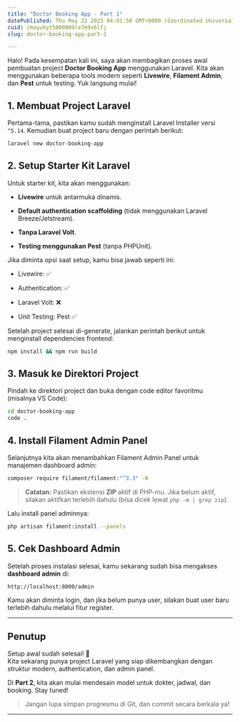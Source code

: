 ```yaml
---
title: "Doctor Booking App - Part 1"
datePublished: Thu May 22 2025 04:01:50 GMT+0000 (Coordinated Universal Time)
cuid: cmayuhyt5000009le7m9x6lfj
slug: doctor-booking-app-part-1

---
```


Halo! Pada kesempatan kali ini, saya akan membagikan proses awal pembuatan project **Doctor Booking App** menggunakan Laravel. Kita akan menggunakan beberapa tools modern seperti **Livewire**, **Filament Admin**, dan **Pest** untuk testing. Yuk langsung mulai!

## 1\. Membuat Project Laravel

Pertama-tama, pastikan kamu sudah menginstall Laravel Installer versi `^5.14`. Kemudian buat project baru dengan perintah berikut:

```bash
laravel new doctor-booking-app
```

## 2\. Setup Starter Kit Laravel

Untuk starter kit, kita akan menggunakan:

* **Livewire** untuk antarmuka dinamis.
    
* **Default authentication scaffolding** (tidak menggunakan Laravel Breeze/Jetstream).
    
* **Tanpa Laravel Volt**.
    
* **Testing menggunakan Pest** (tanpa PHPUnit).
    

Jika diminta opsi saat setup, kamu bisa jawab seperti ini:

* Livewire: ✅
    
* Authentication: ✅
    
* Laravel Volt: ❌
    
* Unit Testing: Pest ✅
    

Setelah project selesai di-generate, jalankan perintah berikut untuk menginstall dependencies frontend:

```bash
npm install && npm run build
```

## 3\. Masuk ke Direktori Project

Pindah ke direktori project dan buka dengan code editor favoritmu (misalnya VS Code):

```bash
cd doctor-booking-app
code .
```

## 4\. Install Filament Admin Panel

Selanjutnya kita akan menambahkan Filament Admin Panel untuk manajemen dashboard admin:

```bash
composer require filament/filament:"^3.3" -W
```

> **Catatan:** Pastikan ekstensi **ZIP** aktif di PHP-mu. Jika belum aktif, silakan aktifkan terlebih dahulu (bisa dicek lewat `php -m | grep zip`).

Lalu install panel adminnya:

```bash
php artisan filament:install --panels
```

## 5\. Cek Dashboard Admin

Setelah proses instalasi selesai, kamu sekarang sudah bisa mengakses **dashboard admin** di:

```plaintext
http://localhost:8000/admin
```

Kamu akan diminta login, dan jika belum punya user, silakan buat user baru terlebih dahulu melalui fitur register.

---

## Penutup

Setup awal sudah selesai! 🎉  
Kita sekarang punya project Laravel yang siap dikembangkan dengan struktur modern, authentication, dan admin panel.

Di **Part 2**, kita akan mulai mendesain model untuk dokter, jadwal, dan booking. Stay tuned!

> Jangan lupa simpan progresmu di Git, dan commit secara berkala ya!

---